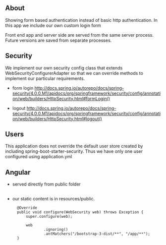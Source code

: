 ## About

Showing form based authentication instead of basic http authentication. In this app we include our own custom login
form

Front end app and server side are served from the same server process. Future versions are saved from separate
processes.

## Security

We implement our own security config class that extends WebSecurityConfigurerAdapter so that we can override
methods to implement our particular requirements.

- form login
http://docs.spring.io/autorepo/docs/spring-security/4.0.0.M1/apidocs/org/springframework/security/config/annotation/web/builders/HttpSecurity.html#formLogin()

- logout
http://docs.spring.io/autorepo/docs/spring-security/4.0.0.M1/apidocs/org/springframework/security/config/annotation/web/builders/HttpSecurity.html#logout()


## Users

This application does not override the default user store created by including <artifactId>spring-boot-starter-security</artifactId>.
Thus we have only one user configured using application.yml


## Angular

- served directly from public folder




##

- our static content is in resources/public.

        @Override
        public void configure(WebSecurity web) throws Exception {
            super.configure(web);

            web
                    .ignoring()
                    .antMatchers("/bootstrap-3-dist/**", "/app/**");
        }


